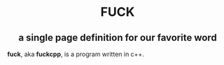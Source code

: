 <center>
	<h1>FUCK</h1>
	<h2>a single page definition for our favorite word</h2>
</center>

**fuck**, aka **fuckcpp**, is a program written in c++. 